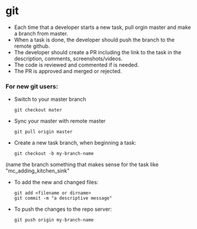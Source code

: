 # git
* Each time that a developer starts a new task, pull orgin master and make a branch from master.
* When a task is done, the developer should push the branch to the remote github.
* The developer should create a PR including the link to the task in the description, comments, screenshots/videos.
* The code is reviewed and commented if is needed.
* The PR is approved and merged or rejected.

### For new git users:
* Switch to your master branch

      git checkout mater
      
* Sync your master with remote master

      git pull origin master
      
* Create a new task branch, when beginning a task:

      git checkout -b my-branch-name

(name the branch something that makes sense for the task like "mc_adding_kitchen_sink"

* To add the new and changed files:

      git add <filename or dirname>
      git commit -m "a descriptive message"

* To push the changes to the repo server:

      git push origin my-branch-name

